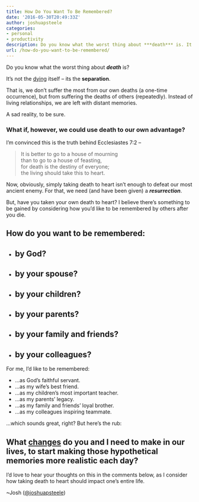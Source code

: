 ```yaml
---
title: How Do You Want To Be Remembered?
date: '2016-05-30T20:49:33Z'
author: joshuapsteele
categories:
- personal
- productivity
description: Do you know what the worst thing about ***death*** is. It’s not the dying itself – its the **separation**.
url: /how-do-you-want-to-be-remembered/
---
```

Do you know what the worst thing about ***death*** is?

It’s not the <u>dying</u> itself – its the **separation**.

That is, we don’t suffer the most from our own deaths (a one-time occurrence), but from suffering the deaths of others (repeatedly). Instead of living relationships, we are left with distant memories.

A sad reality, to be sure.

### What if, however, we could use death to our own advantage?

I’m convinced this is the truth behind Ecclesiastes 7:2 –

> <span class="text Eccl-7-2" id="en-NIV-17432">It is better to go to a house of mourning</span>  
> <span class="indent-1"><span class="indent-1-breaks"> </span><span class="text Eccl-7-2">than to go to a house of feasting,</span></span>  
> <span class="text Eccl-7-2">for death is the destiny of everyone;</span>  
> <span class="indent-1"><span class="indent-1-breaks"> </span><span class="text Eccl-7-2">the living should take this to heart.</span></span>

Now, obviously, simply taking death to heart isn’t enough to defeat our most ancient enemy. For that, we need (and have been given) a ***resurrection***.

But, have you taken your own death to heart? I believe there’s something to be gained by considering how you’d like to be remembered by others after you die.

## How do you want to be remembered:

- ## by God?
- ## by your spouse?
- ## by your children?
- ## by your parents?
- ## by your family and friends?
- ## by your colleagues?

For me, I’d like to be remembered:

- …as God’s faithful servant.
- …as my wife’s best friend.
- …as my children’s most important teacher.
- …as my parents’ legacy.
- …as my family and friends’ loyal brother.
- …as my colleagues inspiring teammate.

…which sounds great, right? But here’s the rub:

## What <u>changes</u> do you and I need to make in our lives, to start making those hypothetical memories more realistic each day?

I’d love to hear your thoughts on this in the comments below, as I consider how taking death to heart should impact one’s entire life.

~Josh ([@joshuapsteele](https://twitter.com/joshuapsteele))